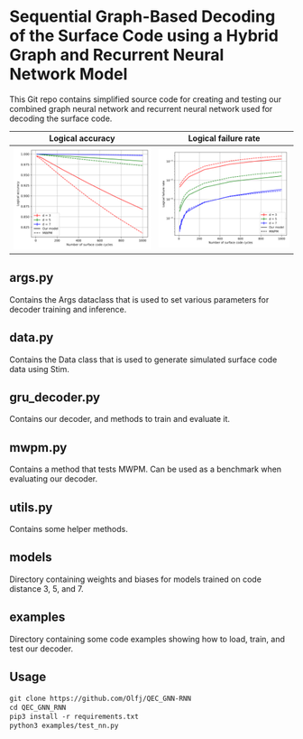 # Sequential Graph-Based Decoding of the Surface Code using a Hybrid Graph and Recurrent Neural Network Model

This Git repo contains simplified source code for creating and testing our combined graph neural network and recurrent neural network used for decoding the surface code.

Logical accuracy | Logical failure rate
:-------------------------:|:-------------------------:
![accuracy](https://github.com/Olfj/QEC_GNN-RNN/blob/main/figures/performance_t_accuracy.png) | ![failure](https://github.com/Olfj/QEC_GNN-RNN/blob/main/figures/performance_t_failure.png)

## args.py

Contains the Args dataclass that is used to set various parameters for decoder training and inference.

## data.py

Contains the Data class that is used to generate simulated surface code data using Stim. 

## gru_decoder.py

Contains our decoder, and methods to train and evaluate it.

## mwpm.py

Contains a method that tests MWPM. Can be used as a benchmark when evaluating our decoder.

## utils.py

Contains some helper methods.

## models

Directory containing weights and biases for models trained on code distance 3, 5, and 7.

## examples

Directory containing some code examples showing how to load, train, and test our decoder.

## Usage 

```
git clone https://github.com/Olfj/QEC_GNN-RNN
cd QEC_GNN_RNN
pip3 install -r requirements.txt
python3 examples/test_nn.py
```
